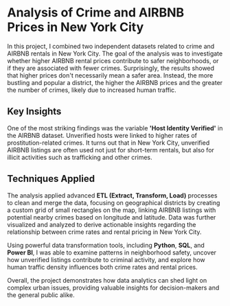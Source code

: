 # Analysis of Crime and AIRBNB Prices in New York City

In this project, I combined two independent datasets related to crime and AIRBNB rentals in New York City. The goal of the analysis was to investigate whether higher AIRBNB rental prices contribute to safer neighborhoods, or if they are associated with fewer crimes. Surprisingly, the results showed that higher prices don't necessarily mean a safer area. Instead, the more bustling and popular a district, the higher the AIRBNB prices and the greater the number of crimes, likely due to increased human traffic.

## Key Insights
One of the most striking findings was the variable **'Host Identity Verified'** in the AIRBNB dataset. Unverified hosts were linked to higher rates of prostitution-related crimes. It turns out that in New York City, unverified AIRBNB listings are often used not just for short-term rentals, but also for illicit activities such as trafficking and other crimes.

## Techniques Applied
The analysis applied advanced **ETL (Extract, Transform, Load)** processes to clean and merge the data, focusing on geographical districts by creating a custom grid of small rectangles on the map, linking AIRBNB listings with potential nearby crimes based on longitude and latitude. Data was further visualized and analyzed to derive actionable insights regarding the relationship between crime rates and rental pricing in New York City.

Using powerful data transformation tools, including **Python**, **SQL**, and **Power BI**, I was able to examine patterns in neighborhood safety, uncover how unverified listings contribute to criminal activity, and explore how human traffic density influences both crime rates and rental prices.

Overall, the project demonstrates how data analytics can shed light on complex urban issues, providing valuable insights for decision-makers and the general public alike.
